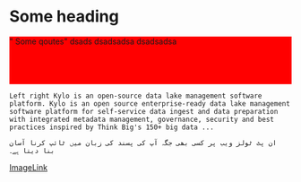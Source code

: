<h1>Some heading</h1>

<div style="background-color:red;">
"
Some qoutes"
dsads
dsadsadsa
dsadsadsa
<br/>
<br/><br/><br/><br/>

</div>

    Left right Kylo is an open-source data lake management software platform. Kylo is an open source enterprise-ready data lake management software platform for self-service data ingest and data preparation with integrated metadata management, governance, security and best practices inspired by Think Big's 150+ big data ...
    
    ان پٹ ٹولز ویب پر کسی بھی جگہ آپ کی پسند کی زبان میں ٹائپ کرنا آسان بنا دیتا ہے۔
    
    
<a href="">ImageLink</a>


